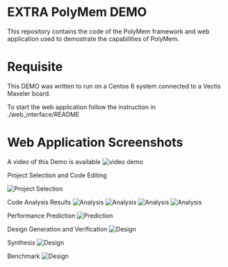 EXTRA PolyMem DEMO
==================

This repository contains the code of the PolyMem framework and web application used to demostrate the capabilities of PolyMem.

Requisite
=========
This DEMO was written to run on a Centos 6 system connected to a Vectis Maxeler board.

To start the web application follow the instruction in ./web_interface/README 

Web Application Screenshots
===========================

A video of this Demo is available ![video demo](http://stunningbit.com/owncloud/index.php/s/Wj5xrh5f5xrRYmx)

Project Selection and Code Editing

![Project Selection](https://raw.githubusercontent.com/giuliostramondo/extra_polymem_demo/master/images/Extra_UVA_DEMO_Step1.png)

Code Analysis Results
![Analysis](https://raw.githubusercontent.com/giuliostramondo/extra_polymem_demo/master/images/Extra_UVA_DEMO_Step2.png)
![Analysis](https://raw.githubusercontent.com/giuliostramondo/extra_polymem_demo/master/images/Extra_UVA_DEMO_Step3.png)
![Analysis](https://raw.githubusercontent.com/giuliostramondo/extra_polymem_demo/master/images/Extra_UVA_DEMO_Step4.png)
![Analysis](https://raw.githubusercontent.com/giuliostramondo/extra_polymem_demo/master/images/Extra_UVA_DEMO_Step5.png)

Performance Prediction
![Prediction](https://raw.githubusercontent.com/giuliostramondo/extra_polymem_demo/master/images/Extra_UVA_DEMO_Step6.png)

Design Generation and Verification
![Design](https://raw.githubusercontent.com/giuliostramondo/extra_polymem_demo/master/images/Extra_UVA_DEMO_Step7.png)

Synthesis
![Design](https://raw.githubusercontent.com/giuliostramondo/extra_polymem_demo/master/images/Extra_UVA_DEMO_Step8.png)

Benchmark
![Design](https://raw.githubusercontent.com/giuliostramondo/extra_polymem_demo/master/images/Extra_UVA_DEMO_Step9.png)
